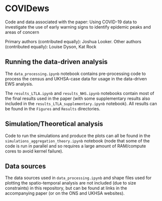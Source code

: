 # COVIDews
Code and data associated with the paper: Using COVID-19 data to investigate the use of early warning signs to identify epidemic peaks and areas of concern

Primary authors (contributed equally): Joshua Looker.
Other authors (contributed equally): Louise Dyson, Kat Rock

## Running the data-driven analysis
The `data_processing.ipynb` notebook contains pre-processing code to process the census and UKHSA-case data for usage in the data-driven EWS analysis.

The `results_LTLA.ipynb` and `results_NHS.ipynb` notebooks contain most of the final results used in the paper (with some supplementary results also included in the `results_LTLA_supplementary.ipynb` notebook). All results can be found in the `Figures` and `Results` directories.

## Simulation/Theoretical analysis

Code to run the simulations and produce the plots can all be found in the `simulations_aggregation_theory.ipynb` notebook (node that some of the code is run in parallel and so requires a large amount of RAM/compute cores to avoid kernel failure).

## Data sources
The data sources used in `data_processing.ipynb` and shape files used for plotting the spatio-temporal analysis are not included (due to size constraints) in this repository, but can be found at links in the accompanying paper (or on the ONS and UKHSA websites).